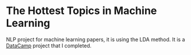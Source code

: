 # The Hottest Topics in Machine Learning
NLP project for machine learning papers, it is using the LDA method.
It is a [DataCamp](https://datacamp.com) project that I completed.

